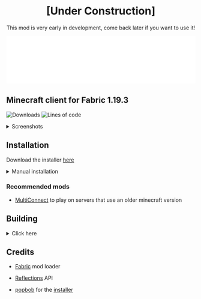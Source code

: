 <h1 align="center">[Under Construction]</h1>
<p align="center">This mod is very early in development, come back later if you want to use it!</p>

![Logo](src/main/resources/assets/blackout/textures/gui/banner.png)

## Minecraft client for Fabric 1.19.3

![Downloads](https://img.shields.io/github/downloads/chell-dev/Blackout-3.0/total?style=flat-square)
![Lines of code](https://img.shields.io/tokei/lines/github/chell-dev/Blackout-3.0?label=Lines%20of%20code&style=flat-square&color=blueviolet)

<details>
<summary>Screenshots</summary>

GUI

![GUI](assets/gui.gif)

Discord RPC

![RPC](assets/discord.png)

</details>

## Installation

Download the installer [here](https://github.com/2qb/Blackout-3.0-Installer/releases/latest)

<details>
<summary>Manual installation</summary>

1. Install [Fabric](https://fabricmc.net/use/installer/) for Minecraft 1.19.3 (Fabric API is **not** required)
2. Download the latest release [here](https://github.com/chell-dev/Blackout-3.0/releases)
3. Put the downloaded .jar file in your `.minecraft/mods` folder

</details>

### Recommended mods

- [MultiConnect](https://github.com/Earthcomputer/multiconnect/releases) to play on servers that use an older minecraft version

## Building

<details>
<summary>Click here</summary>

`git clone https://github.com/chell-dev/Blackout-3.0.git` or download the repository

After building, the output `.jar` will be in `build/libs/`

#### IntelliJ (recommended), Eclipse or VSCode

1. Import the project - see https://fabricmc.net/wiki/tutorial:setup, refer to the section for your IDE
2. Run the `build` gradle task

#### Windows
1. Open `cmd` in the project folder
2. Run `./gradlew.bat build`

#### Linux and Mac
1. `cd` to the project folder
2. Run `./gradlew build`
</details>

## Credits

- [Fabric](https://fabricmc.net/) mod loader

- [Reflections](https://github.com/ronmamo/reflections) API

- [popbob](https://github.com/2qb) for the [installer](https://github.com/2qb/Blackout-3.0-Installer)
